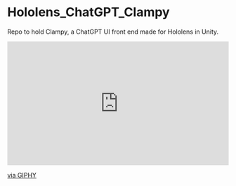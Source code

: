 # Hololens_ChatGPT_Clampy
Repo to hold Clampy, a ChatGPT UI front end made for Hololens in Unity. 

<div style="width:100%;height:0;padding-bottom:56%;position:relative;"><iframe src="https://giphy.com/embed/atZFBebYv0wSFwBNrT" width="100%" height="100%" style="position:absolute" frameBorder="0" class="giphy-embed" allowFullScreen></iframe></div><p><a href="https://giphy.com/gifs/atZFBebYv0wSFwBNrT">via GIPHY</a></p>
